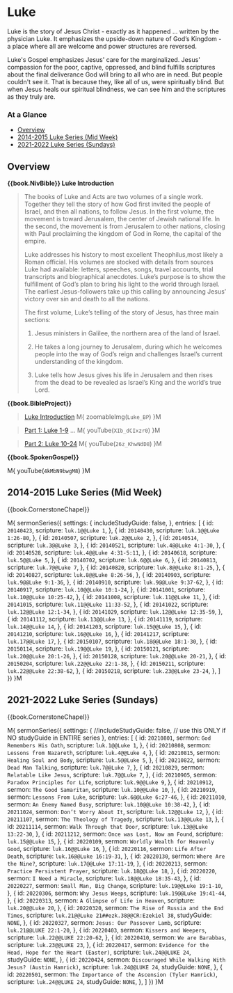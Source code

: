 # Luke

Luke is the story of Jesus Christ - exactly as it happened ... written
by the physician Luke.  It emphasizes the upside-down nature of God’s
Kingdom - a place where all are welcome and power structures are
reversed.

Luke's Gospel emphasizes Jesus' care for the marginalized. Jesus'
compassion for the poor, captive, oppressed, and blind fulfills
scriptures about the final deliverance God will bring to all who are
in need. But people couldn't see it. That is because they, like all of
us, were spiritually blind. But when Jesus heals our spiritual
blindness, we can see him and the scriptures as they truly are.


### At a Glance

- [Overview](#overview)
- [2014-2015 Luke Series (Mid Week)](#2014-2015-luke-series-mid-week)
- [2021-2022 Luke Series (Sundays)](#2021-2022-luke-series-sundays)


## Overview

**{{book.NivBible}} Luke Introduction**

> The books of Luke and Acts are two volumes of a single work. Together
> they tell the story of how God first invited the people of Israel, and
> then all nations, to follow Jesus. In the first volume, the movement
> is toward Jerusalem, the center of Jewish national life. In the
> second, the movement is from Jerusalem to other nations, closing with
> Paul proclaiming the kingdom of God in Rome, the capital of the
> empire.
> 
> Luke addresses his history to most excellent Theophilus,most likely a
> Roman official. His volumes are stocked with details from sources Luke
> had available: letters, speeches, songs, travel accounts, trial
> transcripts and biographical anecdotes. Luke’s purpose is to show the
> fulfillment of God’s plan to bring his light to the world through
> Israel. The earliest Jesus-followers take up this calling by
> announcing Jesus’ victory over sin and death to all the nations.
> 
> The first volume, Luke’s telling of the story of Jesus, has three main
> sections:
> 
> 1. Jesus ministers in Galilee, the northern area of the land of
>    Israel.
> 
> 2. He takes a long journey to Jerusalem, during which he welcomes
>    people into the way of God’s reign and challenges Israel’s current
>    understanding of the kingdom.
> 
> 3. Luke tells how Jesus gives his life in Jerusalem and then rises
>    from the dead to be revealed as Israel’s King and the world’s true
>    Lord.


**{{book.BibleProject}}**

> [Luke Introduction](https://bibleproject.com/explore/video/luke/)
M{ zoomableImg(`Luke_BP`) }M

> [Part 1: Luke 1-9](https://bibleproject.com/explore/video/luke-1-9/) ...
M{ youTube(`XIb_dCIxzr0`) }M

> [Part 2: Luke 10-24](https://bibleproject.com/explore/video/luke-10-24/)
M{ youTube(`26z_KhwNdD8`) }M


**{{book.SpokenGospel}}**

M{ youTube(`4kMbN9bwgM8`) }M



## 2014-2015 Luke Series (Mid Week)

{{book.CornerstoneChapel}}

M{ sermonSeries({
  settings: {
    includeStudyGuide: false,
  },
  entries: [
    { id: `20140423`, scripture: `luk.1@@Luke 1`,          },
    { id: `20140430`, scripture: `luk.1@@Luke 1:26-80`,    },
    { id: `20140507`, scripture: `luk.2@@Luke 2`,          },
    { id: `20140514`, scripture: `luk.3@@Luke 3`,          },
    { id: `20140521`, scripture: `luk.4@@Luke 4:1-30`,     },
    { id: `20140528`, scripture: `luk.4@@Luke 4:31-5:11`,  },
    { id: `20140618`, scripture: `luk.5@@Luke 5`,          },
    { id: `20140702`, scripture: `luk.6@@Luke 6`,          },
    { id: `20140813`, scripture: `luk.7@@Luke 7`,          },
    { id: `20140820`, scripture: `luk.8@@Luke 8:1-25`,     },
    { id: `20140827`, scripture: `luk.8@@Luke 8:26-56`,    },
    { id: `20140903`, scripture: `luk.9@@Luke 9:1-36`,     },
    { id: `20140910`, scripture: `luk.9@@Luke 9:37-62`,    },
    { id: `20140917`, scripture: `luk.10@@Luke 10:1-24`,   },
    { id: `20141001`, scripture: `luk.10@@Luke 10:25-42`,  },
    { id: `20141008`, scripture: `luk.11@@Luke 11`,        },
    { id: `20141015`, scripture: `luk.11@@Luke 11:33-52`,  },
    { id: `20141022`, scripture: `luk.12@@Luke 12:1-34`,   },
    { id: `20141029`, scripture: `luk.12@@Luke 12:35-59`,  },
    { id: `20141112`, scripture: `luk.13@@Luke 13`,        },
    { id: `20141119`, scripture: `luk.14@@Luke 14`,        },
    { id: `20141203`, scripture: `luk.15@@Luke 15`,        },
    { id: `20141210`, scripture: `luk.16@@Luke 16`,        },
    { id: `20141217`, scripture: `luk.17@@Luke 17`,        },
    { id: `20150107`, scripture: `luk.18@@Luke 18:1-30`,   },
    { id: `20150114`, scripture: `luk.19@@Luke 19`,        },
    { id: `20150121`, scripture: `luk.20@@Luke 20:1-26`,   },
    { id: `20150128`, scripture: `luk.20@@Luke 20-21`,     },
    { id: `20150204`, scripture: `luk.22@@Luke 22:1-38`,   },
    { id: `20150211`, scripture: `luk.22@@Luke 22:38-62`,  },
    { id: `20150218`, scripture: `luk.23@@Luke 23-24`,     },
  ]
}) }M



## 2021-2022 Luke Series (Sundays)

{{book.CornerstoneChapel}}

M{ sermonSeries({
  settings: {
  //includeStudyGuide: false, // use this ONLY if NO studyGuide in ENTIRE series
  },
  entries: [
    { id: `20210801`, sermon: `God Remembers His Oath`,                                 scripture: `luk.1@@Luke 1`,         },
    { id: `20210808`, sermon: `Lessons from Nazareth`,                                  scripture: `luk.4@@Luke 4`,         },
    { id: `20210815`, sermon: `Healing Soul and Body`,                                  scripture: `luk.5@@Luke 5`,         },
    { id: `20210822`, sermon: `Dead Man Talking`,                                       scripture: `luk.7@@Luke 7`,         },
    { id: `20210829`, sermon: `Relatable Like Jesus`,                                   scripture: `luk.7@@Luke 7`,         },
    { id: `20210905`, sermon: `Paradox Principles for Life`,                            scripture: `luk.9@@Luke 9`,         },
    { id: `20210912`, sermon: `The Good Samaritan`,                                     scripture: `luk.10@@Luke 10`,       },
    { id: `20210919`, sermon: `Lessons From Luke`,                                      scripture: `luk.6@@Luke 6:27-46`,   },
    { id: `20211010`, sermon: `An Enemy Named Busy`,                                    scripture: `luk.10@@Luke 10:38-42`, },
    { id: `20211024`, sermon: `Don’t Worry About It`,                                   scripture: `luk.12@@Luke 12`,       },
    { id: `20211107`, sermon: `The Theology of Tragedy`,                                scripture: `luk.13@@Luke 13`,       },
    { id: `20211114`, sermon: `Walk Through that Door`,                                 scripture: `luk.13@@Luke 13:22-30`, },
    { id: `20211212`, sermon: `Once was Lost, Now am Found`,                            scripture: `luk.15@@Luke 15`,       },
    { id: `20220109`, sermon: `Worldly Wealth for Heavenly Good`,                       scripture: `luk.16@@Luke 16`,       },
    { id: `20220116`, sermon: `Life After Death`,                                       scripture: `luk.16@@Luke 16:19-31`, },
    { id: `20220130`, sermon: `Where Are the Nine?`,                                    scripture: `luk.17@@Luke 17:11-19`, },
    { id: `20220213`, sermon: `Practice Persistent Prayer`,                             scripture: `luk.18@@Luke 18`,       },
    { id: `20220220`, sermon: `I Need a Miracle`,                                       scripture: `luk.18@@Luke 18:35-43`, },
    { id: `20220227`, sermon: `Small Man, Big Change`,                                  scripture: `luk.19@@Luke 19:1-10`,  },
    { id: `20220306`, sermon: `Why Jesus Weeps`,                                        scripture: `luk.19@@Luke 19:41-44`, },
    { id: `20220313`, sermon: `A Glimpse of Life in Heaven`,                            scripture: `luk.20@@Luke 20`,       },
    { id: `20220320`, sermon: `The Rise of Russia and the End Times`,                   scripture: `luk.21@@Luke 21##ezk.38@@CR:Ezekiel 38`, studyGuide: `NONE`, },
    { id: `20220327`, sermon: `Jesus: Our Passover Lamb`,                               scripture: `luk.21@@LUKE 22:1-20`,  },
    { id: `20220403`, sermon: `Kissers and Weepers`,                                    scripture: `luk.22@@LUKE 22:20-62`, },
    { id: `20220410`, sermon: `We are Barabbas`,                                        scripture: `luk.23@@LUKE 23`,       },
    { id: `20220417`, sermon: `Evidence for the Head, Hope for the Heart (Easter)`,     scripture: `luk.24@@LUKE 24`,       studyGuide: `NONE`, },
    { id: `20220424`, sermon: `Discouraged While Walking With Jesus? (Austin Hamrick)`, scripture: `luk.24@@LUKE 24`,       studyGuide: `NONE`, },
    { id: `20220501`, sermon: `The Importance of the Ascension (Tyler Hamrick)`,        scripture: `luk.24@@LUKE 24`,       studyGuide: `NONE`, },
  ]
}) }M
